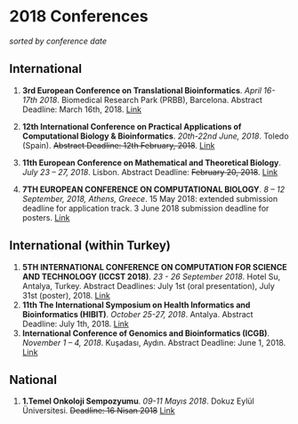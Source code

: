 # 2018 Conferences

*sorted by conference date*

## International
1. **3rd European Conference on Translational Bioinformatics**. *April 16-17th 2018*. Biomedical Research Park (PRBB), Barcelona. Abstract Deadline: March 16th, 2018. [Link](https://www.bsc.es/news/events/3rd-european-conference-translational-bioinformatics-biomedical-big-data-supporting-precision)
1. **12th International Conference on Practical Applications of Computational Biology & Bioinformatics**. *20th-22nd June, 2018*. Toledo (Spain). ~~Abstract Deadline: 12th February, 2018~~. [Link](www.pacbb.net)
2. **11th European Conference on Mathematical and Theoretical Biology**. *July 23 – 27, 2018*. Lisbon. Abstract Deadline: ~~February 20, 2018~~. [Link](http://www.ecmtb2018.org/)

3. **7TH EUROPEAN CONFERENCE ON COMPUTATIONAL BIOLOGY**. *8 – 12 September, 2018, Athens, Greece*. 15 May 2018:	extended submission deadline for application track. 3 June 2018	submission deadline for posters. [Link](http://eccb18.org/)

## International (within Turkey)

1. **5TH INTERNATIONAL CONFERENCE ON COMPUTATION FOR SCIENCE AND TECHNOLOGY (ICCST 2018)**. *23 - 26 September 2018*. Hotel Su, Antalya, Turkey. Abstract Deadlines: July 1st (oral presentation), July 31st (poster), 2018. [Link](http://www.iccst2018.org/)
2. **11th The International Symposium on Health Informatics and Bioinformatics (HIBIT)**. *October 25-27, 2018*. Antalya. Abstract Deadline: July 1th, 2018. [Link](http://www.hibit2018.org/)
3. **International Conference of Genomics and Bioinformatics (ICGB)**. *November 1 – 4, 2018*. Kuşadası, Aydın. Abstract Deadline: June 1, 2018. [Link](http://www.icgbcongress.com/)


## National
1. **1.Temel Onkoloji Sempozyumu**. *09-11 Mayıs 2018*. Dokuz Eylül Üniversitesi. ~~Deadline: 16 Nisan 2018~~ [Link](http://www.temelonkolojisempozyumu.org/tr/#)
